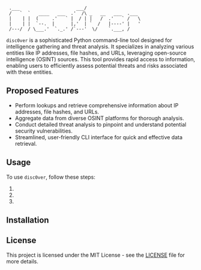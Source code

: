 ```
 .___                     ___/                    
 /   `  `   ____   ___  .'  /\ _   __   ___  .___ 
 |    | |  (     .'   ` |  / | |   /  .'   ` /   \
 |    | |  `--.  |      |,'  | `  /   |----' |   '
 /---/  / \___.'  `._.' /`---'  \/    `.___, /    
```

`disc0ver` is a sophisticated Python command-line tool designed for intelligence gathering and threat analysis. It specializes in analyzing various entities like IP addresses, file hashes, and URLs, leveraging open-source intelligence (OSINT) sources. This tool provides rapid access to information, enabling users to efficiently assess potential threats and risks associated with these entities.

## Proposed Features

- Perform lookups and retrieve comprehensive information about IP addresses, file hashes, and URLs.
- Aggregate data from diverse OSINT platforms for thorough analysis.
- Conduct detailed threat analysis to pinpoint and understand potential security vulnerabilities.
- Streamlined, user-friendly CLI interface for quick and effective data retrieval.

## Usage

To use `disc0ver`, follow these steps:

1. 

2. 

3. 

## Installation



## License

This project is licensed under the MIT License - see the [LICENSE](LICENSE) file for more details.